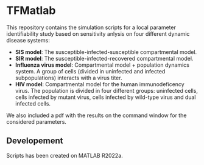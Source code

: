 # TFMatlab
This repository contains the simulation scripts for a local parameter identifiability study based on sensitivity anlysis on four different dynamic disease systems:
-  **SIS model**: The susceptible-infected-susceptible compartmental model.
-  **SIR model**: The susceptible-infected-recovered compartmental model.
-  **Influenza virus model**: Compartmental model + population dynamics system. A group of cells (divided in uninfected and infected subpopulations) interacts with a virus titer.
-  **HIV model**: Compartmental model for the human immunodeficency virus. The population is divided in four different groups: uninfected cells, cells infected by mutant virus, cells infected by wild-type virus and dual infected cells.

We also included a pdf with the results on the command window for the considered parameters.

## Developement
Scripts has been created on MATLAB R2022a.
